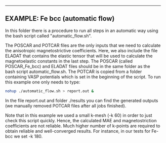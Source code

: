 --------------------------------------
EXAMPLE: Fe bcc (automatic flow)
--------------------------------------


In this folder there is a procedure to run all steps in an automatic way using the bash script called "automatic_flow.sh".

The POSCAR and POTCAR files are the only inputs that we need to calculate the anisotropic magnetostrictive coefficients. 
Here, we also include the file ELADAT that contains the elastic tensor that will be used to calculate the magnetoelastic constants in the last step. 
The POSCAR (called POSCAR_Fe_bcc) and ELADAT files should be in the same folder as the bash script automatic_flow.sh.
The POTCAR is copied from a folder containing VASP potentials which is set in the beginning of the script.
To run this example one only needs to type:
```bash
nohup ./automatic_flow.sh > report.out &
```
In the file report.out and folder ./results you can find the generated outputs (we manually removed POTCAR files after all jobs finished).

Note that in this example we used a small k-mesh (-k 60) in order to just check this script quickly.
Hence, the calculated MAE and magnetostriction coefficients are not reliable.
Much higher number of k-points are required to obtain reliable and well-converged results. 
For instance, in our tests for Fe-bcc we set -k 180. 

